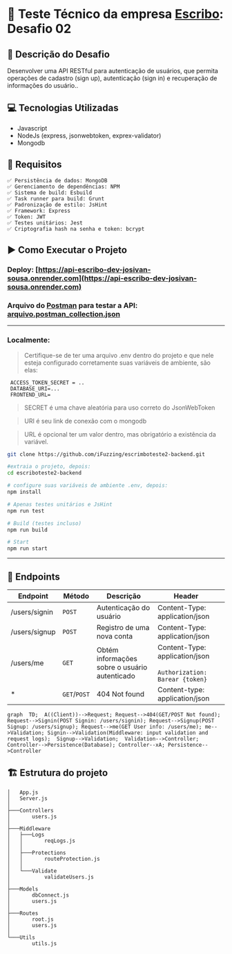 # 🚀 Teste Técnico da empresa [Escribo](https://escribo.com/): Desafio 02 
## 📝 Descrição do Desafio 

Desenvolver uma API RESTful para autenticação de usuários, que permita operações de cadastro (sign up),
autenticação (sign in) e recuperação de informações do usuário..

## 💻 Tecnologias Utilizadas 
- Javascript
- NodeJs (express, jsonwebtoken, exprex-validator)
- Mongodb

## 🔎 Requisitos
```
✅ Persistência de dados: MongoDB
✅ Gerenciamento de dependências: NPM
✅ Sistema de build: Esbuild
✅ Task runner para build: Grunt
✅ Padronização de estilo: JsHint
✅ Framework: Express
✅ Token: JWT
✅ Testes unitários: Jest 
✅ Criptografia hash na senha e token: bcrypt
```


## ▶️ Como Executar o Projeto 
### Deploy: [https://api-escribo-dev-josivan-sousa.onrender.com](https://api-escribo-dev-josivan-sousa.onrender.com)
### Arquivo do [Postman](https://www.postman.com/downloads/) para testar a API: [arquivo.postman_collection.json](https://raw.githubusercontent.com/iFuzzing/escrimboteste2-backend/main/API.postman_collection.json?token=GHSAT0AAAAAACHJOKLTMZLOJNKNTSTYOI3IZLA76MA)
---
### Localmente:
> Certifique-se de ter uma arquivo .env dentro do projeto e que nele esteja configurado corretamente suas variáveis de ambiente, são elas:
```
 ACCESS_TOKEN_SECRET = ..
 DATABASE_URI=...
 FRONTEND_URL= 
```
> SECRET é uma chave aleatória para uso correto do JsonWebToken 

> URI é seu link de conexão com o mongodb

>URL é opcional ter um valor dentro, mas obrigatório a existência da variável.
```bash
git clone https://github.com/iFuzzing/escrimboteste2-backend.git

#extraia o projeto, depois:
cd escriboteste2-backend

# configure suas variáveis de ambiente .env, depois:
npm install

# Apenas testes unitários e JsHint
npm run test

# Build (testes incluso)
npm run build

# Start
npm run start

```
---
## :dart: Endpoints
| Endpoint      | Método | Descrição                                    | Header  |   |
|---------------|--------|----------------------------------------------|---|---|
| /users/signin | `POST`   | Autenticação do usuário                      | Content-Type: application/json  |   |
| /users/signup | `POST`   | Registro de uma nova conta                   | Content-Type: application/json  |   |
| /users/me     | `GET`    | Obtém informações sobre o usuário autenticado | Content-Type: application/json <br /><br/>  `Authorization: Barear {token}`|   |
| *     		| `GET`/`POST`| 404 Not found | Content-type: application/json  |   |

```mermaid
graph  TD;  A((Client))-->Request; Request-->404(GET/POST Not found); Request-->Signin(POST Signin: /users/signin); Request-->Signup(POST Signup: /users/signup); Request-->me(GET User info: /users/me); me-->Validation; Signin-->Validation(Middleware: input validation and request logs);  Signup-->Validation;  Validation-->Controller; Controller-->Persistence(Database); Controller--xA; Persistence-->Controller
```
## :building_construction: Estrutura do projeto
````
│   App.js
│   Server.js
│
├───Controllers
│       users.js
│
├───Middleware
│   ├───Logs
│   │       reqLogs.js
│   │
│   ├───Protections
│   │       routeProtection.js
│   │
│   └───Validate
│           validateUsers.js
│
├───Models
│       dbConnect.js
│       users.js
│
├───Routes
│       root.js
│       users.js
│
└───Utils
        utils.js
````
